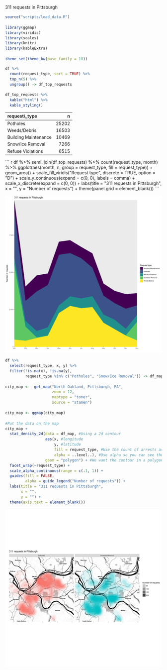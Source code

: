 
311 requests in Pittsburgh

``` r
source("scripts/load_data.R")

library(ggmap)
library(viridis)
library(scales)
library(knitr)
library(kableExtra)

theme_set(theme_bw(base_family = 18))
```

``` r
df %>% 
  count(request_type, sort = TRUE) %>% 
  top_n(5) %>% 
  ungroup() -> df_top_requests

df_top_requests %>% 
  kable("html") %>% 
  kable_styling()
```

<table class="table" style="margin-left: auto; margin-right: auto;">
<thead>
<tr>
<th style="text-align:left;">
request\_type
</th>
<th style="text-align:right;">
n
</th>
</tr>
</thead>
<tbody>
<tr>
<td style="text-align:left;">
Potholes
</td>
<td style="text-align:right;">
25202
</td>
</tr>
<tr>
<td style="text-align:left;">
Weeds/Debris
</td>
<td style="text-align:right;">
16503
</td>
</tr>
<tr>
<td style="text-align:left;">
Building Maintenance
</td>
<td style="text-align:right;">
10469
</td>
</tr>
<tr>
<td style="text-align:left;">
Snow/Ice Removal
</td>
<td style="text-align:right;">
7266
</td>
</tr>
<tr>
<td style="text-align:left;">
Refuse Violations
</td>
<td style="text-align:right;">
6515
</td>
</tr>
</tbody>
</table>
``` r
df %>% 
  semi_join(df_top_requests) %>% 
  count(request_type, month) %>% 
  ggplot(aes(month, n, group = request_type, fill = request_type)) +
  geom_area() +
  scale_fill_viridis("Request type", discrete = TRUE, option = "D") +
  scale_y_continuous(expand = c(0, 0),
                     labels = comma) +
  scale_x_discrete(expand = c(0, 0)) +
  labs(title = "311 requests in Pittsburgh",
       x = "",
       y = "Number of requests") +
  theme(panel.grid = element_blank())
```

![](README_files/figure-markdown_github/unnamed-chunk-3-1.png)

``` r
df %>% 
  select(request_type, x, y) %>% 
  filter(!is.na(x), !is.na(y),
         request_type %in% c("Potholes", "Snow/Ice Removal")) -> df_map

city_map <-  get_map("North Oakland, Pittsburgh, PA", 
                     zoom = 12,
                     maptype = "toner", 
                     source = "stamen")

city_map <- ggmap(city_map)

#Put the data on the map
city_map +
  stat_density_2d(data = df_map, #Using a 2d contour
                  aes(x, #longitude
                      y, #latitude
                      fill = request_type, #Use the count of arrests as the fill
                      alpha = ..level..), #Use alpha so you can see the map under the data
                  geom = "polygon") + #We want the contour in a polygon
  facet_wrap(~request_type) +
  scale_alpha_continuous(range = c(.1, 1)) +
  guides(fill = FALSE,
         alpha = guide_legend("Number of requests")) +
  labs(title = "311 requests in Pittsburgh",
       x = "",
       y = "") +
  theme(axis.text = element_blank())
```

![](README_files/figure-markdown_github/unnamed-chunk-4-1.png)
